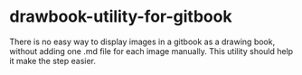 # drawbook-utility-for-gitbook
There is no easy way to display images in a gitbook as a drawing book, without adding one .md file for each image manually. This utility should help it make the step easier.
